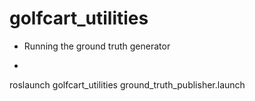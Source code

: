 # golfcart_utilities

- Running the ground truth generator
 - ```
 roslaunch golfcart_utilities ground_truth_publisher.launch
 ```
